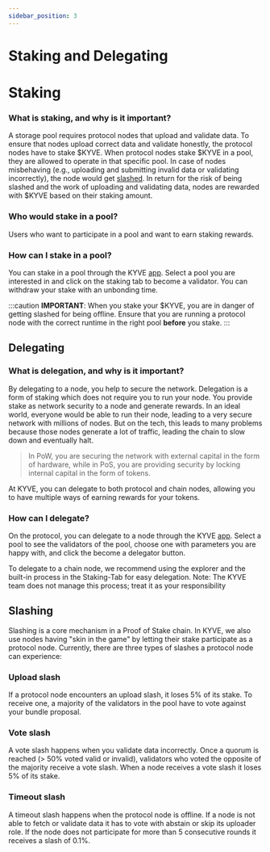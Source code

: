 ```yaml
---
sidebar_position: 3
---
```


# Staking and Delegating

# Staking

### What is staking, and why is it important?

A storage pool requires protocol nodes that upload and validate data. To ensure that nodes upload correct data
and validate honestly, the protocol nodes have to stake $KYVE. When protocol nodes stake $KYVE in a pool, they are
allowed to operate in that specific pool. In case of nodes misbehaving (e.g., uploading and submitting invalid data or
validating incorrectly), the node would get [slashed](#slashing). In return for the risk of being slashed and
the work of uploading and validating data, nodes are rewarded with $KYVE based on their staking amount.

### Who would stake in a pool?

Users who want to participate in a pool and want to earn staking rewards.

### How can I stake in a pool?

You can stake in a pool through the KYVE [app](https://app.kyve.network). Select a pool you are interested in and click
on the staking tab to become a validator. You can withdraw your stake with an unbonding time.

:::caution
**IMPORTANT**: When you stake your $KYVE, you are in danger of getting slashed for being offline. Ensure that you are
running a protocol node with the correct runtime in the right pool **before** you stake.
:::

## Delegating

### What is delegation, and why is it important?

By delegating to a node, you help to secure the network. Delegation is a form of staking which does not require you to
run your node. You provide stake as network security to a node and generate rewards. In an ideal world, everyone would
be able to run their node, leading to a very secure network with millions of nodes. But on the tech, this leads to many
problems because those nodes generate a lot of traffic, leading the chain to slow down and eventually halt.

> In PoW, you are securing the network with external capital in the form of hardware, while in
> PoS, you are providing security by locking internal capital in the form of tokens.

At KYVE, you can delegate to both protocol and chain nodes, allowing you to have multiple ways of earning rewards for
your tokens.

### How can I delegate?

On the protocol, you can delegate to a node through the KYVE [app](https://app.kyve.network). Select a pool to see the
validators of the pool, choose one with parameters you are happy with, and click the become a delegator button.

To delegate to a chain node, we recommend using the explorer and the built-in process in the Staking-Tab for easy
delegation. Note: The KYVE team does not manage this process; treat it as your responsibility

## Slashing

Slashing is a core mechanism in a Proof of Stake chain. In KYVE, we also use nodes having "skin in the game" by letting
their stake participate as a protocol node. Currently, there are three types of slashes a protocol node can experience:

### Upload slash

If a protocol node encounters an upload slash, it loses 5% of its stake. To receive one, a majority of the validators in
the pool have to vote against your bundle proposal.

### Vote slash

A vote slash happens when you validate data incorrectly. Once a quorum is reached (> 50% voted valid or invalid),
validators who voted the opposite of the majority receive a vote slash. When a node receives a vote slash
it loses 5% of its stake.

### Timeout slash

A timeout slash happens when the protocol node is offline.
If a node is not able to fetch or validate data it has to vote with abstain
or skip its uploader role. If the node does not participate for more than 5
consecutive rounds it receives a slash of 0.1%.
